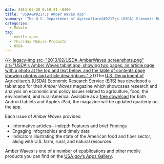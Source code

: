 ```yaml
---
date: 2013-02-28 9:10:41 -0400
title: 'USDA&#8217;s Amber Waves App'
summary: 'The U.S. Department of Agriculture&#8217;s (USDA) Economic Research Service (ERS) has developed a tablet app for their Amber Waves magazine which showcases'
categories:
  - Mobile
tag:
  - mobile apps
  - Thursday Mobile Products
  - USDA
---
```


[{{< legacy-img src="2013/02/USDA\_AmberWaves\_screenshots.png" alt="USDA's Amber Waves tablet app, showing two pages: an article page with a photo at the top and text below, and the table of contents page showing photos and article descriptions." >}}](https://s3.amazonaws.com/sitesusa/wp-content/uploads/sites/212/2013/02/USDA_AmberWaves_screenshots.png)The [U.S. Department of Agriculture&#8217;s (USDA) Economic Research Service (ERS)](http://www.ers.usda.gov/) has developed a tablet app for their _Amber Waves_ magazine which showcases research and analysis on economic and policy issues related to agriculture, food, the environment, and rural America. Available as a [free download](http://www.ers.usda.gov/amber-waves) for both Android tablets and Apple&#8217;s iPad, the magazine will be updated quarterly on the app.

Each issue of _Amber Waves_ provides:

  * Informative articles—indepth Features and brief Findings
  * Engaging infographics and timely data
  * Indicators illustrating the state of the American food and fiber sector, along with U.S. farm, rural, and natural resources

Amber Waves is one of a number of epublications and other mobile products you can find on the [USA.gov&#8217;s Apps Gallery](http://apps.usa.gov/).